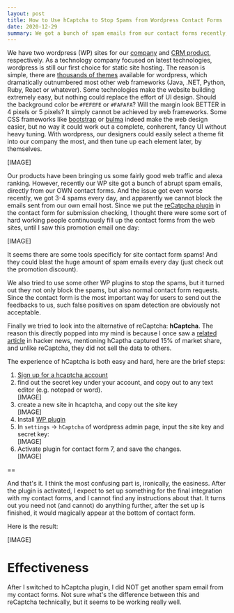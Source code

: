 ```yaml
---
layout: post
title: How to Use hCaptcha to Stop Spams from Wordpress Contact Forms
date: 2020-12-29
summary: We got a bunch of spam emails from our contact forms recently, and the reCaptcha WP plugin seems not working.
---
```


We have two wordpress (WP) sites for our [company](https://www.bart.com.hk) and [CRM product](https://www.simplemobilecrm.com), respectively. As a technology company focused on latest technologies, wordpress is still our first choice for static site hosting. The reason is simple, there are [thousands of themes](https://themeforest.net/category/wordpress?term=theme) available for wordpress, which dramatically outnumbered most other web frameworks (Java, .NET, Python, Ruby, React or whatever). Some technologies make the website building extremely easy, but nothing could replace the effort of UI design. Should the background color be `#FEFEFE` or `#FAFAFA`? Will the margin look BETTER in 4 pixels or 5 pixels? It simply cannot be achieved by web frameworks. Some CSS frameworks like [bootstrap](https://getbootstrap.com) or [bulma](https://bulma.io) indeed make the web design easier, but no way it could work out a complete, conherent, fancy UI without heavy tuning. With wordpress, our designers could easily select a theme fit into our company the most, and then tune up each element later, by themselves.

[IMAGE]

Our products have been bringing us some fairly good web traffic and alexa ranking. However, recently our WP site got a bunch of abrupt spam emails, directly from our OWN contact forms. And the issue got even worse recently, we got 3-4 spams every day, and apparently we cannot block the emails sent from our own email host. Since we put the [reCatpcha plugin](https://wordpress.org/plugins/google-captcha/) in the contact form for submission checking, I thought there were some sort of hard working people continuously fill up the contact forms from the web sites, until I saw this promotion email one day:


[IMAGE]

It seems there are some tools specificly for site contact form spams! And they could blast the huge amount of spam emails every day (just check out the promotion discount).


We also tried to use some other WP plugins to stop the spams, but it turned out they not only block the spams, but also normal contact form requests. Since the contact form is the most important way for users to send out the feedbacks to us, such false positives on spam detection are obviously not acceptable.

Finally we tried to look into the alternative of reCaptcha: **hCaptcha**. The reason this directly popped into my mind is because I once saw a [related article](https://news.ycombinator.com/item?id=25212541) in hacker news, mentioning hCaptha captured 15% of market share, and unlike reCaptcha, they did not sell the data to others.  


The experience of hCaptcha is both easy and hard, here are the brief steps:
1. [Sign up for a hcaptcha account](https://www.hcaptcha.com/)
2. find out the secret key under your account, and copy out to any text editor (e.g. notepad or word).\
[IMAGE]
3. create a new site in hcaptcha, and copy out the site key\
[IMAGE]
3. Install [WP plugin](https://wordpress.org/plugins/hcaptcha-for-forms-and-more/)
4. In `settings` -> `hCaptcha` of wordpress admin page, input the site key and secret key:\
[IMAGE]
5. Activate plugin for contact form 7, and save the changes.\
[IMAGE]

==

And that's it. I think the most confusing part is, ironically, the easiness. After the plugin is activated, I expect to set up something for the final integration with my contact forms, and I cannot find any instructions about that. It turns out you need not (and cannot) do anything further, after the set up is finished, it would magically appear at the bottom of contact form.


Here is the result:

[IMAGE]


# Effectiveness

After I switched to hCaptcha plugin, I did NOT get another spam email from my contact forms. Not sure what's the difference between this and reCaptcha technically, but it seems to be working really well.


